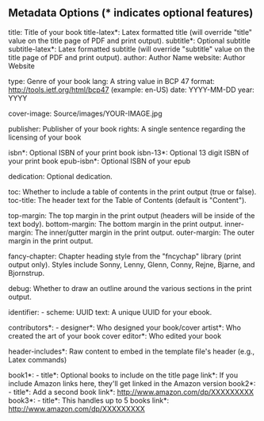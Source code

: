 ## Metadata Options (* indicates optional features)

title: Title of your book
title-latex*: Latex formatted title (will override "title" value on the title page of PDF and print output).
subtitle*: Optional subtitle
subtitle-latex*: Latex formatted subtitle (will override "subtitle" value on the title page of PDF and print output).
author: Author Name
website: Author Website

type: Genre of your book
lang: A string value in BCP 47 format: http://tools.ietf.org/html/bcp47 (example: en-US)
date: YYYY-MM-DD
year: YYYY

cover-image: Source/images/YOUR-IMAGE.jpg

publisher: Publisher of your book
rights: A single sentence regarding the licensing of your book

isbn*: Optional ISBN of your print book
isbn-13*: Optional 13 digit ISBN of your print book
epub-isbn*: Optional ISBN of your epub

dedication: Optional dedication.

toc: Whether to include a table of contents in the print output (true or false).
toc-title: The header text for the Table of Contents (default is "Content").

top-margin: The top margin in the print output (headers will be inside of the text body).
bottom-margin: The bottom margin in the print output.
inner-margin: The inner/gutter margin in the print output.
outer-margin: The outer margin in the print output.

fancy-chapter: Chapter heading style from the "fncychap" library (print output only). Styles include Sonny, Lenny, Glenn, Conny, Rejne, Bjarne, and Bjornstrup.

debug: Whether to draw an outline around the various sections in the print output.

identifier:
    - scheme: UUID
      text: A unique UUID for your ebook.
      
contributors*:
    - designer*: Who designed your book/cover
      artist*: Who created the art of your book cover
      editor*: Who edited your book

header-includes*: Raw content to embed in the template file's header (e.g., Latex commands)

book1*: 
    - title*: Optional books to include on the title page
      link*: If you include Amazon links here, they'll get linked in the Amazon version
book2*:
    - title*: Add a second book
      link*: http://www.amazon.com/dp/XXXXXXXXX
book3*:
    - title*: This handles up to 5 books
      link*: http://www.amazon.com/dp/XXXXXXXXX
